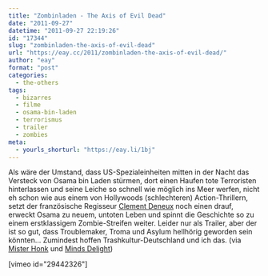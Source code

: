 ```yaml
---
title: "Zombinladen - The Axis of Evil Dead"
date: "2011-09-27"
datetime: "2011-09-27 22:19:26"
id: "17344"
slug: "zombinladen-the-axis-of-evil-dead"
url: "https://eay.cc/2011/zombinladen-the-axis-of-evil-dead/"
author: "eay"
format: "post"
categories:
  - the-others
tags:
  - bizarres
  - filme
  - osama-bin-laden
  - terrorismus
  - trailer
  - zombies
meta:
  - yourls_shorturl: "https://eay.li/1bj"
---
```


Als wäre der Umstand, dass US-Spezialeinheiten mitten in der Nacht das Versteck von Osama bin Laden stürmen, dort einen Haufen tote Terroristen hinterlassen und seine Leiche so schnell wie möglich ins Meer werfen, nicht eh schon wie aus einem von Hollywoods (schlechteren) Action-Thrillern, setzt der französische Regisseur [Clement Deneux](http://www.mork-studio.fr/) noch einen drauf, erweckt Osama zu neuem, untoten Leben und spinnt die Geschichte so zu einem erstklassigem Zombie-Streifen weiter. Leider nur als Trailer, aber der ist so gut, dass Troublemaker, Troma und Asylum hellhörig geworden sein könnten... Zumindest hoffen Trashkultur-Deutschland und ich das. (via [Mister Honk](http://www.misterhonk.de/blog/21627/grindhouse-trailer-%E2%80%9Ezombinladen-the-axis-off-evil-dead%E2%80%9C/) und [Minds Delight](http://www.mindsdelight.de/2011/09/b-movie-fake-trailer-of-awesomeness-zombinladen-the-axis-of-evil-dead/))

\[vimeo id="29442326"\]
